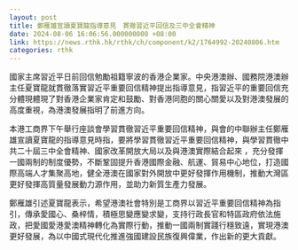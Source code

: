 ```yaml
---
layout: post
title: 鄭雁雄宣讀夏寶龍指導意見　貫徹習近平回信及三中全會精神
date: 2024-08-06 16:06:56.000000000 +08:00
link: https://news.rthk.hk/rthk/ch/component/k2/1764992-20240806.htm
categories: rthk
---
```


國家主席習近平日前回信勉勵祖籍寧波的香港企業家。中央港澳辦、國務院港澳辦主任夏寶龍就貫徹落實習近平重要回信精神提出指導意見，指習近平的重要回信充分體現體現了對香港企業家肯定和鼓勵、對香港同胞的關心關愛以及對港澳發展的高度重視，為港澳發展指明了前進方向。

本港工商界下午舉行座談會學習貫徹習近平重要回信精神，與會的中聯辦主任鄭雁雄宣讀夏寶龍的指導意見時指，要將學習貫徹習近平重要回信精神，與學習貫徹中共二十屆三中全會精神、國家改革開放大局以及與港澳實際結合起來 ，充分發揮一國兩制的制度優勢，不斷鞏固提升香港國際金融、航運、貿易中心地位，打造國際高端人才集聚高地，健全港澳在國家對外開放中更好發揮作用機制，推動大灣區更好發揮高質量發展動力源作用，並助力新質生產力發展。

鄭雁雄引述夏寶龍表示，希望港澳社會特別是工商界以習近平重要回信精神為指引，傳承愛國心、桑梓情，積極思變應變求變，支持行政長官和特區政府依法施政，把愛國愛港愛澳精神轉化為實際行動，推動一國兩制實踐行穩致遠，實現港澳更好發展，為以中國式現代化推進強國建設民族復興偉業，作出新的更大貢獻。
